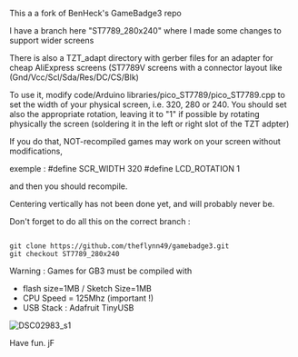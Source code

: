 
This a a fork of BenHeck's GameBadge3 repo

I have a branch here "ST7789_280x240" where I made some changes
to support wider screens

There is also a TZT_adapt directory with gerber files for an adapter for cheap AliExpress screens (ST7789V screens with a connector layout like (Gnd/Vcc/Scl/Sda/Res/DC/CS/Blk)

To use it, modify code/Arduino libraries/pico_ST7789/pico_ST7789.cpp to set the width of your physical screen, i.e. 320, 280 or 240.
You should set also the appropriate rotation, leaving it to "1" if possible by rotating physically the screen (soldering it
in the left or right slot of the TZT adpter) 

If you do that, NOT-recompiled games may work on your screen without modifications,

exemple :
  #define SCR_WIDTH 320
  #define LCD_ROTATION 1

and then you should recompile.

Centering vertically has not been done yet, and will probably never be.

Don't forget to do all this on the correct branch :

<code>
git clone https://github.com/theflynn49/gamebadge3.git
git checkout ST7789_280x240
</code>


Warning : Games for GB3 must be compiled with 
  - flash size=1MB / Sketch Size=1MB
  - CPU Speed = 125Mhz (important !)
  - USB Stack : Adafruit TinyUSB

![DSC02983_s1](https://github.com/theflynn49/gamebadge3/assets/9721006/8da74c5c-58ae-41b0-9883-c14727476b0f)


Have fun.
jF

